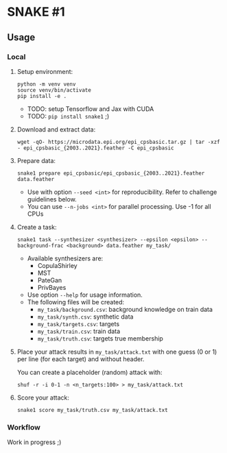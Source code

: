 # SNAKE #1

## Usage

### Local

1. Setup environment:
   ```shell
   python -m venv venv
   source venv/bin/activate
   pip install -e .
   ```
   - TODO: setup Tensorflow and Jax with CUDA
   - TODO: `pip install snake1` ;)
2. Download and extract data:
    ```shell
    wget -qO- https://microdata.epi.org/epi_cpsbasic.tar.gz | tar -xzf - epi_cpsbasic_{2003..2021}.feather -C epi_cpsbasic
    ```
3. Prepare data:
    ```shell
   snake1 prepare epi_cpsbasic/epi_cpsbasic_{2003..2021}.feather data.feather
    ```
   - Use with option `--seed <int>` for reproducibility. Refer to challenge guidelines below.
   - You can use `--n-jobs <int>` for parallel processing. Use -1 for all CPUs  
4. Create a task:
   ```shell
   snake1 task --synthesizer <synthesizer> --epsilon <epsilon> --background-frac <background> data.feather my_task/
   ```
   - Available synthesizers are: 
     - CopulaShirley
     - MST
     - PateGan
     - PrivBayes
   - Use option `--help` for usage information.
   - The following files will be created:
     - `my_task/background.csv`: background knowledge on train data
     - `my_task/synth.csv`: synthetic data
     - `my_task/targets.csv`: targets
     - `my_task/train.csv`: train data
     - `my_task/truth.csv`: targets true membership
5. Place your attack results in `my_task/attack.txt` with one guess (0 or 1) per line (for each target) and without header. 
    
    You can create a placeholder (random) attack with:
    ```shell
   shuf -r -i 0-1 -n <n_targets:100> > my_task/attack.txt
    ```
6. Score your attack:
   ```shell
   snake1 score my_task/truth.csv my_task/attack.txt
   ```

### Workflow

Work in progress ;)
